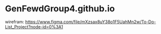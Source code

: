 # GenFewdGroup4.github.io

wirefram:
https://www.figma.com/file/mXzsax8uY38o1F5UahMn2w/To-Do-List_Project?node-id=0%3A1